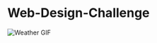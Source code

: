 # Web-Design-Challenge

![Weather GIF](http://images.intellicast.com/WxImages/CustomGraphicLoop/sfcmap_anim.gif)

